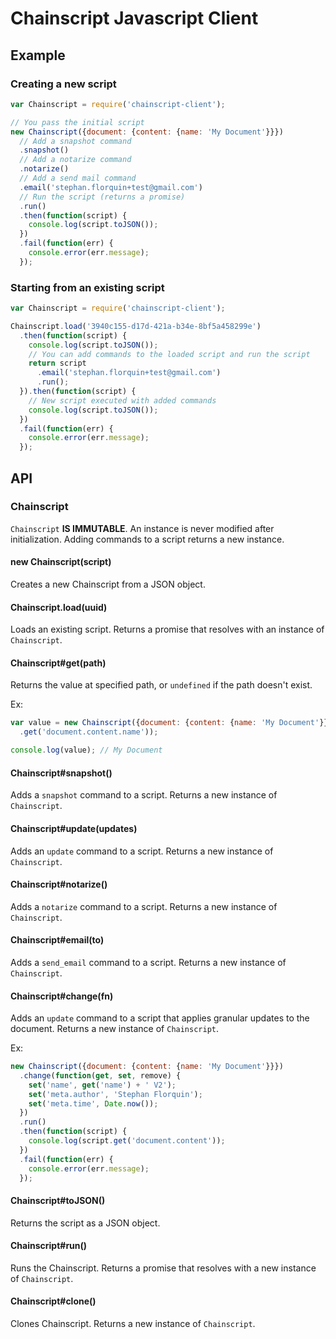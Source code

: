 # Chainscript Javascript Client

## Example

### Creating a new script

```js
var Chainscript = require('chainscript-client');

// You pass the initial script
new Chainscript({document: {content: {name: 'My Document'}}})
  // Add a snapshot command
  .snapshot()
  // Add a notarize command
  .notarize()
  // Add a send mail command
  .email('stephan.florquin+test@gmail.com')
  // Run the script (returns a promise)
  .run()
  .then(function(script) {
    console.log(script.toJSON());
  })
  .fail(function(err) {
    console.error(err.message);
  });
```

### Starting from an existing script

```js
var Chainscript = require('chainscript-client');

Chainscript.load('3940c155-d17d-421a-b34e-8bf5a458299e')
  .then(function(script) {
    console.log(script.toJSON());
    // You can add commands to the loaded script and run the script
    return script
      .email('stephan.florquin+test@gmail.com')
      .run();
  }).then(function(script) {
    // New script executed with added commands
    console.log(script.toJSON());
  })
  .fail(function(err) {
    console.error(err.message);
  });
```

## API

### Chainscript

`Chainscript` **IS IMMUTABLE**. An instance is never modified after
initialization. Adding commands to a script returns a new instance.

#### new Chainscript(script)

Creates a new Chainscript from a JSON object.

#### Chainscript.load(uuid)

Loads an existing script. Returns a promise that resolves with an instance of
`Chainscript`.

#### Chainscript#get(path)

Returns the value at specified path, or `undefined` if the path doesn't exist.

Ex:

```js
var value = new Chainscript({document: {content: {name: 'My Document'}}})
  .get('document.content.name'));

console.log(value); // My Document
```

#### Chainscript#snapshot()

Adds a `snapshot` command to a script. Returns a new instance of `Chainscript`.

#### Chainscript#update(updates)

Adds an `update` command to a script. Returns a new instance of `Chainscript`.

#### Chainscript#notarize()

Adds a `notarize` command to a script. Returns a new instance of `Chainscript`.

#### Chainscript#email(to)

Adds a `send_email` command to a script. Returns a new instance of
`Chainscript`.

#### Chainscript#change(fn)

Adds an `update` command to a script that applies granular updates to the
document. Returns a new instance of `Chainscript`.

Ex:

```js
new Chainscript({document: {content: {name: 'My Document'}}})
  .change(function(get, set, remove) {
    set('name', get('name') + ' V2');
    set('meta.author', 'Stephan Florquin');
    set('meta.time', Date.now());
  })
  .run()
  .then(function(script) {
    console.log(script.get('document.content'));
  })
  .fail(function(err) {
    console.error(err.message);
  });
```

#### Chainscript#toJSON()

Returns the script as a JSON object.

#### Chainscript#run()

Runs the Chainscript. Returns a promise that resolves with a new instance of
`Chainscript`.

#### Chainscript#clone()

Clones Chainscript. Returns a new instance of `Chainscript`.
